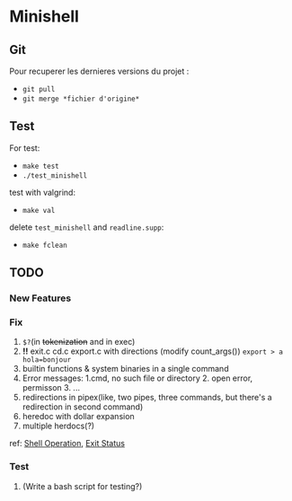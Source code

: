 # Minishell

## Git

Pour recuperer les dernieres versions du projet :
- `git pull`
- `git merge *fichier d'origine*`

## Test

For test:
- `make test`
- `./test_minishell`

test with valgrind:
- `make val`

delete `test_minishell` and `readline.supp`:
- `make fclean`

## TODO

### New Features


### Fix
1. `$?`(in ~~tokenization~~ and in exec)
2. **!!** exit.c cd.c export.c with directions (modify count_args()) `export > a hola=bonjour`
3. builtin functions & system binaries in a single command
4. Error messages: 1.cmd, no such file or directory 2. open error, permisson 3. ...
5. redirections in pipex(like, two pipes, three commands, but there's a redirection in second command)
6. heredoc with dollar expansion
7. multiple herdocs(?)

ref:
[Shell Operation](https://www.gnu.org/savannah-checkouts/gnu/bash/manual/html_node/Shell-Operation.html), 
[Exit Status](https://www.gnu.org/savannah-checkouts/gnu/bash/manual/html_node/Exit-Status.html)


### Test
1. (Write a bash script for testing?) 